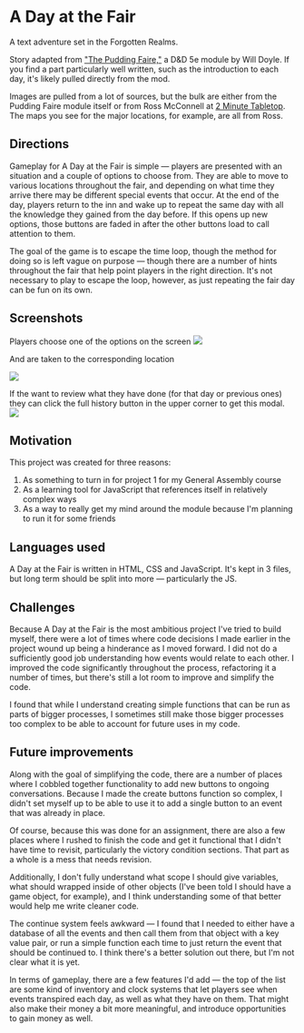 # A Day at the Fair

A text adventure set in the Forgotten Realms.

Story adapted from ["The Pudding Faire,"](https://www.dmsguild.com/product/249757/Pudding-Faire) a D&D 5e module by Will Doyle. If you find a part particularly well written, such as the introduction to each day, it's likely pulled directly from the mod.

Images are pulled from a lot of sources, but the bulk are either from the Pudding Faire module itself or from Ross McConnell at [2 Minute Tabletop](https://2minutetabletop.com/). The maps you see for the major locations, for example, are all from Ross.

## Directions

Gameplay for A Day at the Fair is simple — players are presented with an situation and a couple of options to choose from. They are able to move to various locations throughout the fair, and depending on what time they arrive there may be different special events that occur. At the end of the day, players return to the inn and wake up to repeat the same day with all the knowledge they gained from the day before. If this opens up new options, those buttons are faded in after the other buttons load to call attention to them.

The goal of the game is to escape the time loop, though the method for doing so is left vague on purpose — though there are a number of hints throughout the fair that help point players in the right direction. It's not necessary to play to escape the loop, however, as just repeating the fair day can be fun on its own.

## Screenshots

Players choose one of the options on the screen
![](img/intro-screenshot.png)

And are taken to the corresponding location

![](img/continue-screenshot.png)

If the want to review what they have done (for that day or previous ones) they can click the full history button in the upper corner to get this modal.
![](img/history-screenshot.png)

## Motivation

This project was created for three reasons:
1. As something to turn in for project 1 for my General Assembly course
2. As a learning tool for JavaScript that references itself in relatively complex ways
3. As a way to really get my mind around the module because I'm planning to run it for some friends

## Languages used

A Day at the Fair is written in HTML, CSS and JavaScript. It's kept in 3 files, but long term should be split into more — particularly the JS.

## Challenges

Because A Day at the Fair is the most ambitious project I've tried to build myself, there were a lot of times where code decisions I made earlier in the project wound up being a hinderance as I moved forward. I did not do a sufficiently good job understanding how events would relate to each other. I improved the code significantly throughout the process, refactoring it a number of times, but there's still a lot room to improve and simplify the code.

I found that while I understand creating simple functions that can be run as parts of bigger processes, I sometimes still make those bigger processes too complex to be able to account for future uses in my code.

## Future improvements

Along with the goal of simplifying the code, there are a number of places where I cobbled together functionality to add new buttons to ongoing conversations. Because I made the create buttons function so complex, I didn't set myself up to be able to use it to add a single button to an event that was already in place.

Of course, because this was done for an assignment, there are also a few places where I rushed to finish the code and get it functional that I didn't have time to revisit, particularly the victory condition sections. That part as a whole is a mess that needs revision.

Additionally, I don't fully understand what scope I should give variables, what should wrapped inside of other objects (I've been told I should have a game object, for example), and I think understanding some of that better would help me write cleaner code.

The continue system feels awkward — I found that I needed to either have a database of all the events and then call them from that object with a key value pair, or run a simple function each time to just return the event that should be continued to. I think there's a better solution out there, but I'm not clear what it is yet.

In terms of gameplay, there are a few features I'd add — the top of the list are some kind of inventory and clock systems that let players see when events transpired each day, as well as what they have on them. That might also make their money a bit more meaningful, and introduce opportunities to gain money as well. 